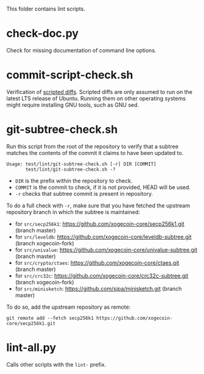 This folder contains lint scripts.

check-doc.py
============
Check for missing documentation of command line options.

commit-script-check.sh
======================
Verification of [scripted diffs](/doc/developer-notes.md#scripted-diffs).
Scripted diffs are only assumed to run on the latest LTS release of Ubuntu. Running them on other operating systems
might require installing GNU tools, such as GNU sed.

git-subtree-check.sh
====================
Run this script from the root of the repository to verify that a subtree matches the contents of
the commit it claims to have been updated to.

```
Usage: test/lint/git-subtree-check.sh [-r] DIR [COMMIT]
       test/lint/git-subtree-check.sh -?
```

- `DIR` is the prefix within the repository to check.
- `COMMIT` is the commit to check, if it is not provided, HEAD will be used.
- `-r` checks that subtree commit is present in repository.

To do a full check with `-r`, make sure that you have fetched the upstream repository branch in which the subtree is
maintained:
* for `src/secp256k1`: https://github.com/xogecoin-core/secp256k1.git (branch master)
* for `src/leveldb`: https://github.com/xogecoin-core/leveldb-subtree.git (branch xogecoin-fork)
* for `src/univalue`: https://github.com/xogecoin-core/univalue-subtree.git (branch master)
* for `src/crypto/ctaes`: https://github.com/xogecoin-core/ctaes.git (branch master)
* for `src/crc32c`: https://github.com/xogecoin-core/crc32c-subtree.git (branch xogecoin-fork)
* for `src/minisketch`: https://github.com/sipa/minisketch.git (branch master)

To do so, add the upstream repository as remote:

```
git remote add --fetch secp256k1 https://github.com/xogecoin-core/secp256k1.git
```

lint-all.py
===========
Calls other scripts with the `lint-` prefix.
